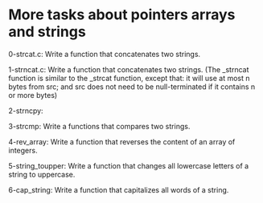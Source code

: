 # More tasks about pointers arrays and strings

0-strcat.c: Write a function that concatenates two strings.

1-strncat.c: Write a function that concatenates two strings. (The _strncat function is similar to the _strcat function, except that: it will use at most n bytes from src; and src does not need to be null-terminated if it contains n or more bytes)

2-strncpy:

3-strcmp: Write a functions that compares two strings.

4-rev_array: Write a function that reverses the content of an array of integers.

5-string_toupper: Write a function that changes all lowercase letters of a string to uppercase.

6-cap_string: Write a function that capitalizes all words of a string.

